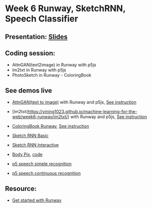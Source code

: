 # Week 6 Runway, SketchRNN, Speech Classifier
## Presentation: [Slides]()


## Coding session:
- AttnGAN(text2image) in Runway with p5js
- Im2txt in Runway with p5js
- PhotoSketch in Runway - ColoringBook

## See demos live
- [AttnGAN(text to image)](https://yining1023.github.io/machine-learning-for-the-web/week6-runway/AttnGAN/) with Runway and p5js, [See instruction](https://github.com/yining1023/machine-learning-for-the-web/tree/master/week6-runway/AttnGAN)
- [im2txt(https://yining1023.github.io/machine-learning-for-the-web/week6-runway/im2txt/) with Runway and p5js, [See instruction](https://github.com/yining1023/machine-learning-for-the-web/tree/master/week6-runway/im2txt)
- [ColoringBook Runway](https://yining1023.github.io/machine-learning-for-the-web/week6-runway/PhotoSketch/ColoringBook/), [See instruction](https://github.com/yining1023/machine-learning-for-the-web/tree/master/week6-runway/PhotoSketch/ColoringBook)

- [Sketch RNN Basic](https://yining1023.github.io/machine-learning-for-the-web/week6-runway/SketchRNN_basic/)
- [Sketch RNN Interactive](https://yining1023.github.io/machine-learning-for-the-web/week6-runway/SketchRNN_interactive/)
- [Body Pix](https://yining1023.github.io/body-pix-demo/), [code](https://github.com/tensorflow/tfjs-models/tree/master/body-pix/demos)
- [p5 speech simple recognition](https://yining1023.github.io/machine-learning-for-the-web/week6-runway/SpeechRecognition/simplerecognition.html)
- [p5 speech continuous recognition](https://yining1023.github.io/machine-learning-for-the-web/week6-runway/SpeechRecognition/continuousrecognition.html)

## Resource:
- [Get started with Runway](https://docs.runwayapp.ai/#/)
